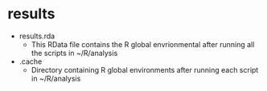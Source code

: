 results
========

* results.rda
	+ This RData file contains the R global envrionmental after running all the scripts in ~/R/analysis
* .cache
	+ Directory containing R global environments after running each script in ~/R/analysis
